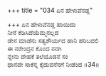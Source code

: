 +++
title = "034 ಏನ ಹೇಳುವೆನಡ್ಡ"

+++
ಏನ ಹೇಳುವೆನಡ್ಡ ಹಾಯಿದು  
ನೀನೆ ಕೆಡಿಸಿದೆಯೆಮ್ಮನಲ್ಲದ  
ಡೇನ ಮಾಡೆನು ಸತ್ಯಶೌರ್ಯದ ಹಾನಿ ಹರಿಬದಲಿ  
ಈ ನರೇಂದ್ರನ ಕೊಂದ ನನಗಿ  
ನ್ನೇನು ದೇಹಕೆ ತಲೆಯೊಡನೆ ಸಂ  
ಧಾನವೇ ಸಾಕೆನ್ನ ಕೈದುವನೆನಗೆ ನೀಡೆಂದ       ॥34॥